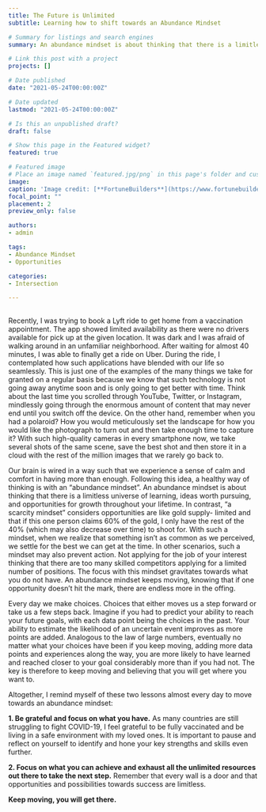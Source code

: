 ```yaml
---
title: The Future is Unlimited
subtitle: Learning how to shift towards an Abundance Mindset

# Summary for listings and search engines
summary: An abundance mindset is about thinking that there is a limitless universe of learning, ideas worth pursuing, and opportunities for growth throughout your lifetime. It encourages you to keep moving, knowing that if one opportunity doesn’t hit the mark, there are endless more in the offing.

# Link this post with a project
projects: []

# Date published
date: "2021-05-24T00:00:00Z"

# Date updated
lastmod: "2021-05-24T00:00:00Z"

# Is this an unpublished draft?
draft: false

# Show this page in the Featured widget?
featured: true

# Featured image
# Place an image named `featured.jpg/png` in this page's folder and customize its options here.
image:
caption: 'Image credit: [**FortuneBuilders**](https://www.fortunebuilders.com/abundance-mindset/)'
focal_point: ""
placement: 2
preview_only: false

authors:
- admin

tags:
- Abundance Mindset
- Opportunities

categories:
- Intersection

---
```


##  


Recently, I was trying to book a Lyft ride to get home from a vaccination appointment. The app showed limited availability as there were no drivers available for pick up at the given location. It was dark and I was afraid of walking around in an unfamiliar neighborhood. After waiting for almost 40 minutes, I was able to finally get a ride on Uber. During the ride, I contemplated how such applications have blended with our life so seamlessly. This is just one of the examples of the many things we take for granted on a regular basis because we know that such technology is not going away anytime soon and is only going to get better with time. Think about the last time you scrolled through YouTube, Twitter, or Instagram, mindlessly going through the enormous amount of content that may never end until you switch off the device. On the other hand, remember when you had a polaroid? How you would meticulously set the landscape for how you would like the photograph to turn out and then take enough time to capture it? With such high-quality cameras in every smartphone now, we take several shots of the same scene, save the best shot and then store it in a cloud with the rest of the million images that we rarely go back to. 

Our brain is wired in a way such that we experience a sense of calm and comfort in having more than enough. Following this idea, a healthy way of thinking is with an “abundance mindset”. An abundance mindset is about thinking that there is a limitless universe of learning, ideas worth pursuing, and opportunities for growth throughout your lifetime. In contrast, “a scarcity mindset” considers opportunities are like gold supply- limited and that if this one person claims 60% of the gold, I only have the rest of the 40% (which may also decrease over time) to shoot for. With such a mindset, when we realize that something isn’t as common as we perceived, we settle for the best we can get at the time. In other scenarios, such a mindset may also prevent action. Not applying for the job of your interest thinking that there are too many skilled competitors applying for a limited number of positions. The focus with this mindset gravitates towards what you do not have. An abundance mindset keeps moving, knowing that if one opportunity doesn’t hit the mark, there are endless more in the offing.

Every day we make choices.  Choices that either moves us a step forward or take us a few steps back. Imagine if you had to predict your ability to reach your future goals, with each data point being the choices in the past. Your ability to estimate the likelihood of an uncertain event improves as more points are added. Analogous to the law of large numbers, eventually no matter what your choices have been if you keep moving, adding more data points and experiences along the way, you are more likely to have learned and reached closer to your goal considerably more than if you had not. The key is therefore to keep moving and believing that you will get where you want to.

Altogether, I remind myself of these two lessons almost every day to move towards an abundance mindset:

**1.	Be grateful and focus on what you have.**
As many countries are still struggling to fight COVID-19, I feel grateful to be fully vaccinated and be living in a safe environment with my loved ones. It is important to pause and reflect on yourself to identify and hone your key strengths and skills even further.

**2.	Focus on what you can achieve and exhaust all the unlimited resources out there to take the next step.**
Remember that every wall is a door and that opportunities and possibilities towards success are limitless. 

**Keep moving, you will get there.**
